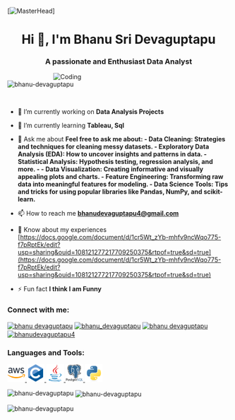 [![MasterHead](https://camo.githubusercontent.com/f5a8ba4f28fe3ec8d5eb73dfa2303873b5d7122fb1ba08a5946e24d6c13e82c4/68747470733a2f2f6d656469612e6c6963646e2e636f6d2f646d732f696d6167652f4334443132415145536a37322d733567454b672f61727469636c652d636f7665725f696d6167652d736872696e6b5f3630305f323030302f302f313632363735333836373131303f653d3231343734383336343726763d6265746126743d4b6637594175775a74794347594c4e63682d4d676335654f432d376837754c5f646e424149677341465251)]
<h1 align="center">Hi 👋, I'm Bhanu Sri Devaguptapu</h1>
<h3 align="center">A passionate and Enthusiast Data Analyst</h3>
<img align="right" alt="Coding" width="400" src="https://miro.medium.com/v2/resize:fit:1200/0*dI-o8H3i0w66SpK7.gif">

<p align="left"> <img src="https://komarev.com/ghpvc/?username=bhanu-devaguptapu&label=Profile%20views&color=0e75b6&style=flat" alt="bhanu-devaguptapu" /> </p>

<p align="left"> <a href="https://twitter.com/" target="blank"><img src="https://img.shields.io/twitter/follow/?logo=twitter&style=for-the-badge" alt="" /></a> </p>

- 🔭 I’m currently working on **Data Analysis Projects**

- 🌱 I’m currently learning **Tableau, Sql**

- 💬 Ask me about **Feel free to ask me about: - **Data Cleaning**: Strategies and techniques for cleaning messy datasets. - **Exploratory Data Analysis (EDA)**: How to uncover insights and patterns in data. - **Statistical Analysis**: Hypothesis testing, regression analysis, and more. - - **Data Visualization**: Creating informative and visually appealing plots and charts. - **Feature Engineering**: Transforming raw data into meaningful features for modeling. - **Data Science Tools**: Tips and tricks for using popular libraries like Pandas, NumPy, and scikit-learn.**

- 📫 How to reach me **bhanudevaguptapu4@gmail.com**

- 📄 Know about my experiences [https://docs.google.com/document/d/1cr5Wt_zYb-mhfv9ncWqo775-f7pRptEk/edit?usp=sharing&ouid=108121277217709250375&rtpof=true&sd=true](https://docs.google.com/document/d/1cr5Wt_zYb-mhfv9ncWqo775-f7pRptEk/edit?usp=sharing&ouid=108121277217709250375&rtpof=true&sd=true)

- ⚡ Fun fact **I think I am Funny**

<h3 align="left">Connect with me:</h3>
<p align="left">
<a href="https://linkedin.com/in/bhanu devaguptapu" target="blank"><img align="center" src="https://raw.githubusercontent.com/rahuldkjain/github-profile-readme-generator/master/src/images/icons/Social/linked-in-alt.svg" alt="bhanu devaguptapu" height="30" width="40" /></a>
<a href="https://instagram.com/bhanu_devaguptapu" target="blank"><img align="center" src="https://raw.githubusercontent.com/rahuldkjain/github-profile-readme-generator/master/src/images/icons/Social/instagram.svg" alt="bhanu_devaguptapu" height="30" width="40" /></a>
<a href="https://www.hackerrank.com/bhanu devaguptapu" target="blank"><img align="center" src="https://raw.githubusercontent.com/rahuldkjain/github-profile-readme-generator/master/src/images/icons/Social/hackerrank.svg" alt="bhanu devaguptapu" height="30" width="40" /></a>
<a href="https://www.leetcode.com/bhanudevaguptapu4" target="blank"><img align="center" src="https://raw.githubusercontent.com/rahuldkjain/github-profile-readme-generator/master/src/images/icons/Social/leet-code.svg" alt="bhanudevaguptapu4" height="30" width="40" /></a>
</p>
<h3 align="left">Languages and Tools:</h3>
<p align="left"> <a href="https://aws.amazon.com" target="_blank" rel="noreferrer"> <img src="https://raw.githubusercontent.com/devicons/devicon/master/icons/amazonwebservices/amazonwebservices-original-wordmark.svg" alt="aws" width="40" height="40"/> </a> <a href="https://www.cprogramming.com/" target="_blank" rel="noreferrer"> <img src="https://raw.githubusercontent.com/devicons/devicon/master/icons/c/c-original.svg" alt="c" width="40" height="40"/> </a> <a href="https://www.java.com" target="_blank" rel="noreferrer"> <img src="https://raw.githubusercontent.com/devicons/devicon/master/icons/java/java-original.svg" alt="java" width="40" height="40"/> </a> <a href="https://www.postgresql.org" target="_blank" rel="noreferrer"> <img src="https://raw.githubusercontent.com/devicons/devicon/master/icons/postgresql/postgresql-original-wordmark.svg" alt="postgresql" width="40" height="40"/> </a> <a href="https://www.python.org" target="_blank" rel="noreferrer"> <img src="https://raw.githubusercontent.com/devicons/devicon/master/icons/python/python-original.svg" alt="python" width="40" height="40"/> </a> </p>

<p><img align="left" src="https://github-readme-stats.vercel.app/api/top-langs?username=bhanu-devaguptapu&show_icons=true&locale=en&layout=compact" alt="bhanu-devaguptapu" /></p>

<p>&nbsp;<img align="center" src="https://github-readme-stats.vercel.app/api?username=bhanu-devaguptapu&show_icons=true&locale=en" alt="bhanu-devaguptapu" /></p>

<p><img align="center" src="https://github-readme-streak-stats.herokuapp.com/?user=bhanu-devaguptapu&" alt="bhanu-devaguptapu" /></p>
